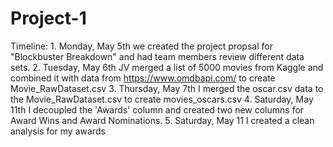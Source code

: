 # Project-1

Timeline:
    1. Monday, May 5th we created the project propsal for "Blockbuster Breakdown" and had team members review different data sets. 
    2. Tuesday, May 6th JV merged a list of 5000 movies from Kaggle and combined it with data from https://www.omdbapi.com/ to create Movie_RawDataset.csv
    3. Thursday, May 7th I merged the oscar.csv data to the Movie_RawDataset.csv to create movies_oscars.csv
    4. Saturday, May 11th I decoupled the 'Awards' column and created two new columns for Award Wins and Award Nominations.
    5. Saturday, May 11 I created a clean analysis for my awards